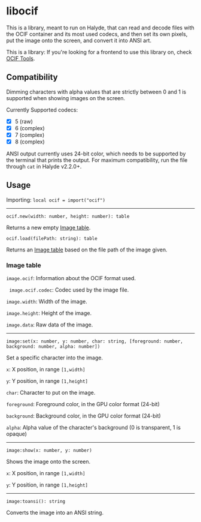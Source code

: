 # libocif
This is a library, meant to run on Halyde, that can read and decode files with the OCIF container and its most used codecs, and then set its own pixels, put the image onto the screen, and convert it into ANSI art.

This is a library: If you're looking for a frontend to use this library on, check [OCIF Tools](../ocif-tools/README.md).

## Compatibility
Dimming characters with alpha values that are strictly between 0 and 1 is supported when showing images on the screen.

Currently Supported codecs:

- [x] 5 (raw)
- [x] 6 (complex)
- [x] 7 (complex)
- [x] 8 (complex)

ANSI output currently uses 24-bit color, which needs to be supported by the terminal that prints the output.
For maximum compatibility, run the file through `cat` in Halyde v2.2.0+.

## Usage
Importing: `local ocif = import("ocif")`

---

`ocif.new(width: number, height: number): table`

Returns a new empty [Image table](#image-table).


`ocif.load(filePath: string): table`

Returns an [Image table](#image-table) based on the file path of the image given.

### Image table
`image.ocif`: Information about the OCIF format used.

&nbsp;&nbsp;`image.ocif.codec`: Codec used by the image file.


`image.width`: Width of the image.

`image.height`: Height of the image.

`image.data`: Raw data of the image.

---

`image:set(x: number, y: number, char: string, [foreground: number, background: number, alpha: number])`

Set a specific character into the image.

`x`: X position, in range `[1,width]`

`y`: Y position, in range `[1,height]`

`char`: Character to put on the image.

`foreground`: Foreground color, in the GPU color format (24-bit)

`background`: Background color, in the GPU color format (24-bit)

`alpha`: Alpha value of the character's background (0 is transparent, 1 is opaque)

---

`image:show(x: number, y: number)`

Shows the image onto the screen.

`x`: X position, in range `[1,width]`

`y`: Y position, in range `[1,height]`

---

`image:toansi(): string`

Converts the image into an ANSI string.